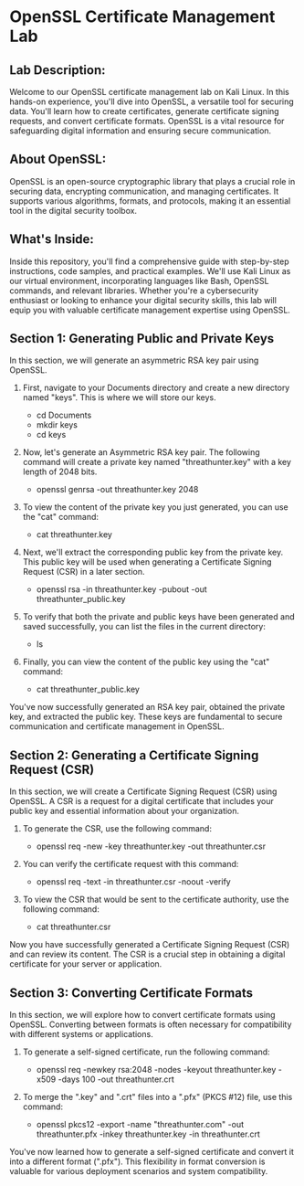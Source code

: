 <h1>OpenSSL Certificate Management Lab</h1>

<h2>Lab Description:</h2>
<p>Welcome to our OpenSSL certificate management lab on Kali Linux. In this hands-on experience, you'll dive into OpenSSL, a versatile tool for securing data. You'll learn how to create certificates, generate certificate signing requests, and convert certificate formats. OpenSSL is a vital resource for safeguarding digital information and ensuring secure communication.</p>

<h2>About OpenSSL:</h2>
<p>OpenSSL is an open-source cryptographic library that plays a crucial role in securing data, encrypting communication, and managing certificates. It supports various algorithms, formats, and protocols, making it an essential tool in the digital security toolbox.</p>

<h2>What's Inside:</h2>
<p>Inside this repository, you'll find a comprehensive guide with step-by-step instructions, code samples, and practical examples. We'll use Kali Linux as our virtual environment, incorporating languages like Bash, OpenSSL commands, and relevant libraries. Whether you're a cybersecurity enthusiast or looking to enhance your digital security skills, this lab will equip you with valuable certificate management expertise using OpenSSL.</p>


<h2>Section 1: Generating Public and Private Keys</h2>

In this section, we will generate an asymmetric RSA key pair using OpenSSL.

1. First, navigate to your Documents directory and create a new directory named "keys". This is where we will store our keys.    
   - cd Documents     
   - mkdir keys     
   - cd keys 

2. Now, let's generate an Asymmetric RSA key pair. The following command will create a private key named "threathunter.key" with a key length of 2048 bits.    
   - openssl genrsa -out threathunter.key 2048

3. To view the content of the private key you just generated, you can use the "cat" command:    
   - cat threathunter.key

4. Next, we'll extract the corresponding public key from the private key. This public key will be used when generating a Certificate Signing Request (CSR) in a later section.    
   - openssl rsa -in threathunter.key -pubout -out threathunter_public.key

5. To verify that both the private and public keys have been generated and saved successfully, you can list the files in the current directory:    
   - ls

6. Finally, you can view the content of the public key using the "cat" command:    
   - cat threathunter_public.key

You've now successfully generated an RSA key pair, obtained the private key, and extracted the public key. These keys are fundamental to secure communication and certificate management in OpenSSL.




<h2>Section 2: Generating a Certificate Signing Request (CSR)</h2>
In this section, we will create a Certificate Signing Request (CSR) using OpenSSL. A CSR is a request for a digital certificate that includes your public key and essential information about your organization.

1. To generate the CSR, use the following command:
   
   - openssl req -new -key threathunter.key -out threathunter.csr

2. You can verify the certificate request with this command:
   - openssl req -text -in threathunter.csr -noout -verify

4. To view the CSR that would be sent to the certificate authority, use the following command:
   
   - cat threathunter.csr

Now you have successfully generated a Certificate Signing Request (CSR) and can review its content. The CSR is a crucial step in obtaining a digital certificate for your server or application.



<h2>Section 3: Converting Certificate Formats</h2>
In this section, we will explore how to convert certificate formats using OpenSSL. Converting between formats is often necessary for compatibility with different systems or applications.

1. To generate a self-signed certificate, run the following command:
   
   - openssl req -newkey rsa:2048 -nodes -keyout threathunter.key -x509 -days 100 -out threathunter.crt

2. To merge the ".key" and ".crt" files into a ".pfx" (PKCS #12) file, use this command:
   
   - openssl pkcs12 -export -name "threathunter.com" -out threathunter.pfx -inkey threathunter.key -in threathunter.crt

You've now learned how to generate a self-signed certificate and convert it into a different format (".pfx"). This flexibility in format conversion is valuable for various deployment scenarios and system compatibility.




